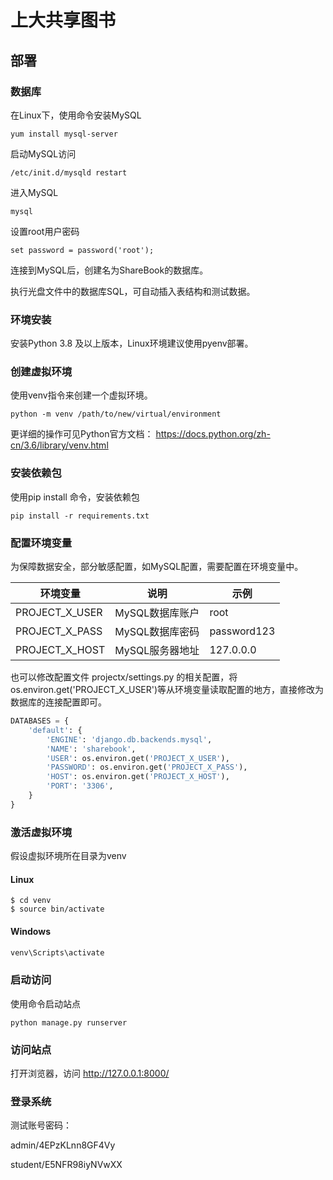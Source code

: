 # 上大共享图书

## 部署

### 数据库

在Linux下，使用命令安装MySQL

```shell
yum install mysql-server
```

启动MySQL访问

```
/etc/init.d/mysqld restart
```

进入MySQL

```
mysql
```

设置root用户密码

```
set password = password('root');
```

连接到MySQL后，创建名为ShareBook的数据库。

执行光盘文件中的数据库SQL，可自动插入表结构和测试数据。

### 环境安装

安装Python 3.8 及以上版本，Linux环境建议使用pyenv部署。

### 创建虚拟环境

使用venv指令来创建一个虚拟环境。

```shell
python -m venv /path/to/new/virtual/environment
```

更详细的操作可见Python官方文档： https://docs.python.org/zh-cn/3.6/library/venv.html

### 安装依赖包

使用pip install 命令，安装依赖包

```shell
pip install -r requirements.txt
```

### 配置环境变量

为保障数据安全，部分敏感配置，如MySQL配置，需要配置在环境变量中。

| 环境变量       | 说明            | 示例        |
| -------------- | --------------- | ----------- |
| PROJECT_X_USER | MySQL数据库账户 | root        |
| PROJECT_X_PASS | MySQL数据库密码 | password123 |
| PROJECT_X_HOST | MySQL服务器地址 | 127.0.0.0   |

也可以修改配置文件 projectx/settings.py 的相关配置，将os.environ.get('PROJECT_X_USER')等从环境变量读取配置的地方，直接修改为数据库的连接配置即可。

```python
DATABASES = {
    'default': {
        'ENGINE': 'django.db.backends.mysql',
        'NAME': 'sharebook',
        'USER': os.environ.get('PROJECT_X_USER'),
        'PASSWORD': os.environ.get('PROJECT_X_PASS'),
        'HOST': os.environ.get('PROJECT_X_HOST'),
        'PORT': '3306',
    }
}
```

### 激活虚拟环境

假设虚拟环境所在目录为venv

#### Linux

```shell
$ cd venv
$ source bin/activate
```

#### Windows

```powershell
venv\Scripts\activate
```

### 启动访问

使用命令启动站点

```
python manage.py runserver
```

### 访问站点

打开浏览器，访问 http://127.0.0.1:8000/

### 登录系统

测试账号密码：

admin/4EPzKLnn8GF4Vy

student/E5NFR98iyNVwXX

